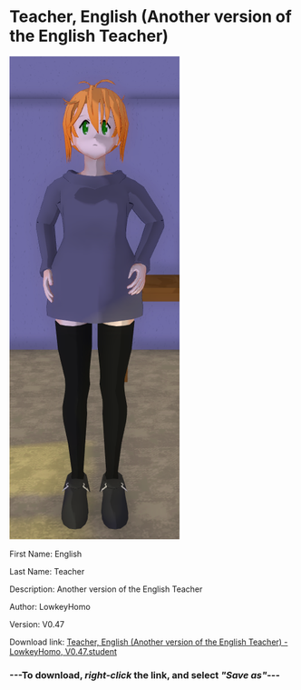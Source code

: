 # Teacher, English (Another version of the English Teacher)

<img src = "https://raw.githubusercontent.com/Arbiter1223/Daigaku-Gurashi-Custom-Students/master/Students/Files/Teacher%2C%20English%20(Another%20version%20of%20the%20English%20Teacher).png">

First Name: English

Last Name: Teacher

Description: Another version of the English Teacher

Author: LowkeyHomo

Version: V0.47

Download link: <a href="https://raw.githubusercontent.com/Arbiter1223/Daigaku-Gurashi-Custom-Students/master/Students/Files/Teacher%2C%20English%20(Another%20version%20of%20the%20English%20Teacher)%20-%20LowkeyHomo%2C%20V0.47.student">Teacher, English (Another version of the English Teacher) - LowkeyHomo, V0.47.student</a>

### ---**To download, _right-click_ the link, and select _"Save as"_**---
